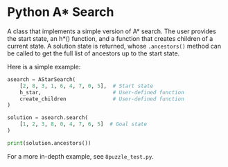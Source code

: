 # Python A* Search

A class that implements a simple version of A\* search. The user provides the start state, an h\*()
function, and a function that creates children of a current state. A solution state is returned,
whose `.ancestors()` method can be called to get the full list of ancestors up to the start state.

Here is a simple example:

```python
asearch = AStarSearch(
    [2, 8, 3, 1, 6, 4, 7, 0, 5],  # Start state
    h_star,                       # User-defined function
    create_children               # User-defined function
)

solution = asearch.search(
    [1, 2, 3, 8, 0, 4, 7, 6, 5]  # Goal state
)

print(solution.ancestors())
```

For a more in-depth example, see `8puzzle_test.py`.
